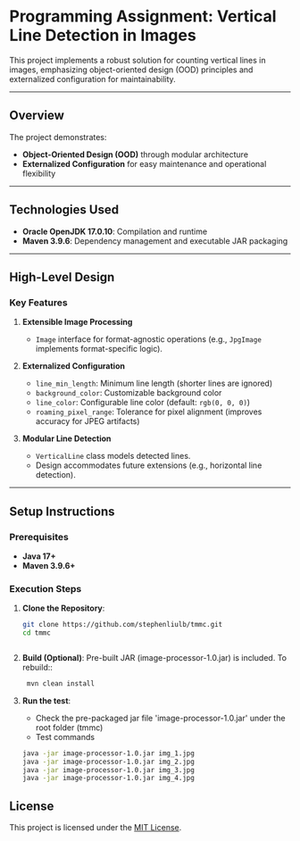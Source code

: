 # **Programming Assignment: Vertical Line Detection in Images**

This project implements a robust solution for counting vertical lines in images, emphasizing object-oriented design (OOD) principles and externalized configuration for maintainability.

---

## **Overview**
The project demonstrates:
- **Object-Oriented Design (OOD)** through modular architecture
- **Externalized Configuration** for easy maintenance and operational flexibility

---

## **Technologies Used**
- **Oracle OpenJDK 17.0.10**: Compilation and runtime
- **Maven 3.9.6**: Dependency management and executable JAR packaging

---

## **High-Level Design**
### **Key Features**
1. **Extensible Image Processing**
    - `Image` interface for format-agnostic operations (e.g., `JpgImage` implements format-specific logic).

2. **Externalized Configuration**
    - `line_min_length`: Minimum line length (shorter lines are ignored)
    - `background_color`: Customizable background color
    - `line_color`: Configurable line color (default: `rgb(0, 0, 0)`)
    - `roaming_pixel_range`: Tolerance for pixel alignment (improves accuracy for JPEG artifacts)

3. **Modular Line Detection**
    - `VerticalLine` class models detected lines.
    - Design accommodates future extensions (e.g., horizontal line detection).

---

## **Setup Instructions**
### **Prerequisites**
- **Java 17+**
- **Maven 3.9.6+**

### **Execution Steps**
1. **Clone the Repository**:
   ```bash
   git clone https://github.com/stephenliulb/tmmc.git
   cd tmmc



2. **Build (Optional)**:
   Pre-built JAR (image-processor-1.0.jar) is included. To rebuild::
   ```bash
    mvn clean install
   ```

3. **Run the test**:
   - Check the pre-packaged jar file 'image-processor-1.0.jar' under the root folder (tmmc)
   - Test commands
    ```bash
    java -jar image-processor-1.0.jar img_1.jpg
    java -jar image-processor-1.0.jar img_2.jpg
    java -jar image-processor-1.0.jar img_3.jpg
    java -jar image-processor-1.0.jar img_4.jpg
   ```

## **License**
This project is licensed under the [MIT License](https://opensource.org/licenses/MIT).

